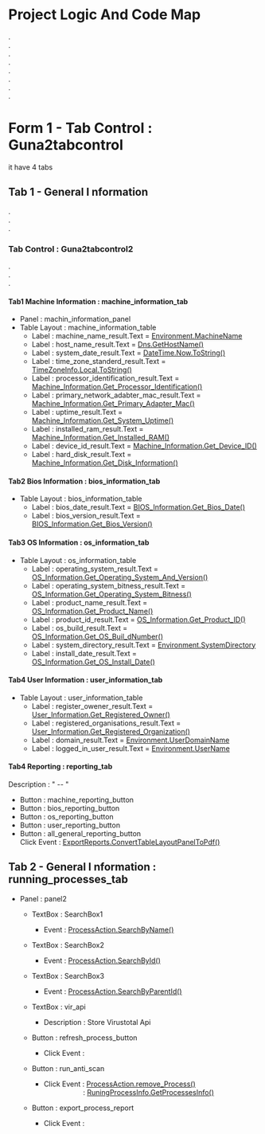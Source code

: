 # Project Logic And Code Map
.<br>.<br>.<br>.<br>.<br>.<br>.<br>.<br>
# Form 1 - Tab Control : Guna2tabcontrol
it have 4 tabs
## Tab 1 - General I nformation

.<br>.<br>.<br>

### Tab Control : Guna2tabcontrol2

.<br>.<br>.<br>

#### Tab1 Machine Information : machine_information_tab
+ Panel : machin_information_panel
+ Table Layout : machine_information_table
  - Label : machine_name_result.Text = [Environment.MachineName]( )
  - Label : host_name_result.Text = [Dns.GetHostName()]( )
  - Label : system_date_result.Text = [DateTime.Now.ToString()]( )
  - Label : time_zone_standerd_result.Text = [TimeZoneInfo.Local.ToString()]( )
  - Label : processor_identification_result.Text = [Machine_Information.Get_Processor_Identification()]( )
  - Label : primary_network_adabter_mac_result.Text = [Machine_Information.Get_Primary_Adapter_Mac()]( )
  - Label : uptime_result.Text = [Machine_Information.Get_System_Uptime()]( )
  - Label : installed_ram_result.Text = [Machine_Information.Get_Installed_RAM()]( )
  - Label : device_id_result.Text = [Machine_Information.Get_Device_ID()]( )
  - Label : hard_disk_result.Text = [Machine_Information.Get_Disk_Information()]( )


#### Tab2 Bios Information : bios_information_tab
+ Table Layout : bios_information_table
  - Label : bios_date_result.Text = [BIOS_Information.Get_Bios_Date()]( )
  - Label : bios_version_result.Text = [BIOS_Information.Get_Bios_Version()]( )
#### Tab3 OS Information : os_information_tab
+ Table Layout : os_information_table
  - Label : operating_system_result.Text = [OS_Information.Get_Operating_System_And_Version()]( )
  - Label : operating_system_bitness_result.Text = [OS_Information.Get_Operating_System_Bitness()]( )
  - Label : product_name_result.Text = [OS_Information.Get_Product_Name()]( )
  - Label : product_id_result.Text = [OS_Information.Get_Product_ID()]( )
  - Label : os_build_result.Text = [OS_Information.Get_OS_Buil_dNumber()]( )
  - Label : system_directory_result.Text = [Environment.SystemDirectory]( )
  - Label : install_date_result.Text = [OS_Information.Get_OS_Install_Date()]( )

#### Tab4 User Information : user_information_tab
+ Table Layout : user_information_table
  - Label : register_owener_result.Text = [User_Information.Get_Registered_Owner()]( )
  - Label : registered_organisations_result.Text = [User_Information.Get_Registered_Organization()]( )
  - Label : domain_result.Text = [Environment.UserDomainName]( )
  - Label : logged_in_user_result.Text = [Environment.UserName]( )

#### Tab4 Reporting : reporting_tab
Description : " -- "
+ Button : machine_reporting_button
+ Button : bios_reporting_button
+ Button : os_reporting_button
+ Button : user_reporting_button
+ Button : all_general_reporting_button <br>
Click Event : [ExportReports.ConvertTableLayoutPanelToPdf()]( )


## Tab 2 - General I nformation : running_processes_tab

+ Panel : panel2
  + TextBox : SearchBox1
    - Event : [ProcessAction.SearchByName()]( )
  + TextBox : SearchBox2
    - Event : [ProcessAction.SearchById()]( )

  + TextBox : SearchBox3
    - Event : [ProcessAction.SearchByParentId()]( )

  + TextBox : vir_api
    - Description : Store Virustotal Api
    
  + Button : refresh_process_button
     - Click Event : 

  + Button : run_anti_scan
     - Click Event : [ProcessAction.remove_Process()]( ) <br>
     &nbsp; &nbsp; &nbsp; &nbsp; &nbsp; &nbsp; &nbsp; &nbsp; &nbsp; &nbsp; : [RuningProcessInfo.GetProcessesInfo()]( )
     
  + Button : export_process_report
     - Click Event : 




















